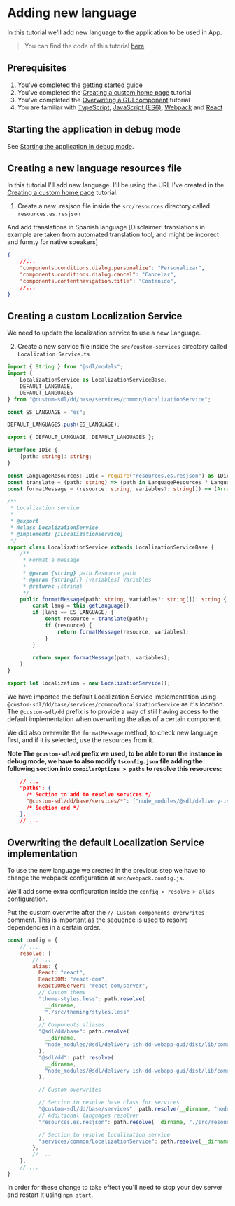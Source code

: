 # Adding new language

In this tutorial we'll add new language to the application to be used in App.

> You can find the code of this tutorial [here](../../custom-webapp/gui/src)

## Prerequisites

1. You've completed the [getting started guide](../Getting-started.md)
2. You've completed the [Creating a custom home page](./Creating-custom-homepage.md) tutorial
4. You've completed the [Overwriting a GUI component](./Overwriting-gui-component.md) tutorial
5. You are familiar with [TypeScript](https://egghead.io/courses/up-and-running-with-typescript), [JavaScript (ES6)](https://egghead.io/courses/learn-es6-ecmascript-2015), [Webpack](https://webpack.js.org/) and [React](https://egghead.io/courses/react-fundamentals)

## Starting the application in debug mode

See [Starting the application in debug mode](./Change-the-skin.md#starting-the-application-in-debug-mode).

## Creating a new language resources file

In this tutorial I'll add new language.
I'll be using the URL I've created in the [Creating a custom home page](./Creating-custom-homepage.md) tutorial.

1. Create a new .resjson file inside the `src/resources` directory called `resources.es.resjson`

And add translations in Spanish language [Disclaimer: translations in example are taken from automated translation tool, and might be incorect and funnty for native speakers]
```json
{
    //...
    "components.conditions.dialog.personalize": "Personalizar",
    "components.conditions.dialog.cancel": "Cancelar",
    "components.contentnavigation.title": "Contenido",
    //...
}
```

## Creating a custom Localization Service

We need to update the localization service to use a new Language.

2. Create a new service file inside the `src/custom-services` directory called `Localization Service.ts`

```typescript
import { String } from "@sdl/models";
import {
    LocalizationService as LocalizationServiceBase,
    DEFAULT_LANGUAGE,
    DEFAULT_LANGUAGES
} from "@custom-sdl/dd/base/services/common/LocalizationService";

const ES_LANGUAGE = "es";

DEFAULT_LANGUAGES.push(ES_LANGUAGE);

export { DEFAULT_LANGUAGE, DEFAULT_LANGUAGES };

interface IDic {
    [path: string]: string;
}

const LanguageResources: IDic = require("resources.es.resjson") as IDic;
const translate = (path: string) => (path in LanguageResources ? LanguageResources[path] : null);
const formatMessage = (resource: string, variables?: string[]) => (Array.isArray(variables) ? String.format(resource, variables) : resource);

/**
 * Localization service
 *
 * @export
 * @class LocalizationService
 * @implements {ILocalizationService}
 */
export class LocalizationService extends LocalizationServiceBase {
    /**
     * Format a message
     *
     * @param {string} path Resource path
     * @param {string[]} [variables] Variables
     * @returns {string}
     */
    public formatMessage(path: string, variables?: string[]): string {
        const lang = this.getLanguage();
        if (lang == ES_LANGUAGE) {
            const resource = translate(path);
            if (resource) {
                return formatMessage(resource, variables);
            }
        }

        return super.formatMessage(path, variables);
    }
}

export let localization = new LocalizationService();
```

We have imported the default Localization Service implementation using `@custom-sdl/dd/base/services/common/LocalizationService` as it's location.
The `@custom-sdl/dd` prefix is to provide a way of still having access to the default implementation when overwriting the alias of a certain component.

We did also overwrite the `formatMessage` method, to check new language first, and if it is selected, use the resources from it.

**Note The `@custom-sdl/dd` prefix we used, to be able to run the instance in debug mode, we have to also modify `tsconfig.json` file adding the following section into   `compilerOptions > paths` to resolve this resources:**
```json
    // ...
    "paths": {
      /* Section to add to resolve services */
      "@custom-sdl/dd/base/services/*": ["node_modules/@sdl/delivery-ish-dd-webapp-gui/dist/typings/src/services/*"],
      /* Section end */
    },
    // ...
```

## Overwriting the default Localization Service implementation

To use the new language we created in the previous step we have to change the webpack configuration at `src/webpack.config.js`.

We'll add some extra configuration inside the `config > resolve > alias` configuration.

Put the custom overwrite after the `// Custom components overwrites` comment.
This is important as the sequence is used to resolve dependencies in a certain order.

```javascript
const config = {
    // ...
    resolve: {
        // ...
        alias: {
          React: "react",
          ReactDOM: "react-dom",
          ReactDOMServer: "react-dom/server",
          // Custom theme
          "theme-styles.less": path.resolve(
            __dirname,
            "./src/theming/styles.less"
          ),
          // Components aliases
          "@sdl/dd/base": path.resolve(
            __dirname,
            "node_modules/@sdl/delivery-ish-dd-webapp-gui/dist/lib/components"
          ),
          "@sdl/dd": path.resolve(
            __dirname,
            "node_modules/@sdl/delivery-ish-dd-webapp-gui/dist/lib/components"
          ),

          // Custom overwrites

          // Section to resolve base class for services
          "@custom-sdl/dd/base/services": path.resolve(__dirname, "node_modules/@sdl/delivery-ish-dd-webapp-gui/dist/lib/services"),
          // Additional languages resolver
          "resources.es.resjson": path.resolve(__dirname, "./src/resources/resources.es.resjson"),

          // Section to resolve localization service
          "services/common/LocalizationService": path.resolve(__dirname, "./src/custom-services/LocalizationService.ts")
        },
        // ...
    },
    // ...
}
```

In order for these change to take effect you'll need to stop your dev server and restart it using `npm start`.